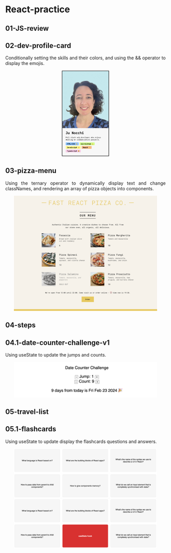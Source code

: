 # React-practice

## 01-JS-review

## 02-dev-profile-card

<p align="justify">Conditionally setting the skills and their colors, and using the && operator to display the emojis.</p>
<p align="center">
<img width="150" alt="Juliana's dev profile card" src="02-dev-profile-card/public/img/dev-profile-card2.png">
</p>

## 03-pizza-menu

<p align="justify">Using the ternary operator to dynamically display text and change classNames, and rendering an array of pizza objects into components.</p>
<p align="center">
<img width="450" alt="Pizza place website with menu" src="03-pizza-menu/public/pizza-menu.png">
</p>

## 04-steps

## 04.1-date-counter-challenge-v1

<p align="justify">Using useState to update the jumps and counts.</p>
<p align="center">
<img width="450" alt="Pizza place website with menu" src="04.1-date-counter/public/04.1-date-counter-v1.png">
</p>

## 05-travel-list

## 05.1-flashcards

<p align="justify">Using useState to update display the flashcards questions and answers.</p>
<p align="center">
<img width="450" alt="Pizza place website with menu" src="05.1-flashcards/public/img/05.1-flashcards1.png">
<img width="450" alt="Pizza place website with menu" src="05.1-flashcards/public/img/05.1-flashcards2.png">
</p>

